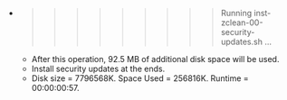 * >>>>>>>>> Running inst-zclean-00-security-updates.sh ...
  * After this operation, 92.5 MB of additional disk space will be used.
  * Install security updates at the ends.
  * Disk size = 7796568K. Space Used = 256816K. Runtime = 00:00:00:57.
